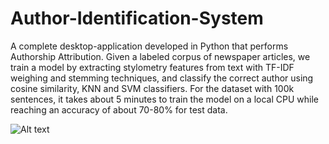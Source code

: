 # Author-Identification-System
A complete desktop-application developed in Python that performs Authorship Attribution. Given a labeled corpus of newspaper articles, we train a model by extracting stylometry features from text with TF-IDF weighing and stemming techniques, and classify the correct author using cosine similarity, KNN and SVM classifiers. For the dataset with 100k sentences, it takes about 5 minutes to train the model on a local CPU while reaching an accuracy of about 70-80% for test data.


![Alt text](image2.jpg?raw=true "Author Identification System")
